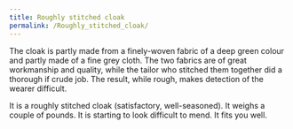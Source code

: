 ```yaml
---
title: Roughly stitched cloak
permalink: /Roughly_stitched_cloak/
---
```


The cloak is partly made from a finely-woven fabric of a deep green
colour and partly made of a fine grey cloth. The two fabrics are of
great workmanship and quality, while the tailor who stitched them
together did a thorough if crude job. The result, while rough, makes
detection of the wearer difficult.

It is a roughly stitched cloak (satisfactory, well-seasoned). It weighs
a couple of pounds. It is starting to look difficult to mend. It fits
you well.